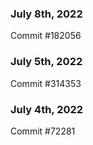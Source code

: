### July 8th, 2022

Commit #182056

### July 5th, 2022

Commit #314353


### July 4th, 2022

Commit #72281
